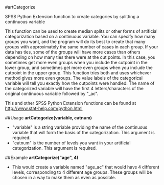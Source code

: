 #artCategorize

SPSS Python Extension function to create categories by splitting a continuous variable

This function can be used to create median splits or other forms of artificial categorization based on a continuous variable. You can specify how many groups you want, and the program will do its best to create that many groups with approximately the same number of cases in each group. If your data has ties, some of the groups will have more cases than others depending on how many ties there were at the cut points. In this case, you sometimes get more even groups when you include the cutpoint in the lower group, and sometimes get more even groups when you include the cutpoint in the upper group. This function tries both and uses whichever method gives more even groups. The value labels of the categorical variable will tell you exactly how the cutpoints were handled. The name of the categorized variable will have the first 4 letters/characters of the original continuous variable followed by "_ac".

This and other SPSS Python Extension functions can be found at http://www.stat-help.com/python.html

##Usage
**artCategorize(variable, catnum)**
* "variable" is a string variable providing the name of the continuous variable that will form the basis of the categorization. This argument is required.
* "catnum" is the number of levels you want in your artificial categorization. This argument is required.

##Example
**artCategorize("age", 4)**
* This would create a variable named "age_ac" that would have 4 different levels, corresponding to 4 different age groups. These groups will be chosen in a way to make them as even as possible.
